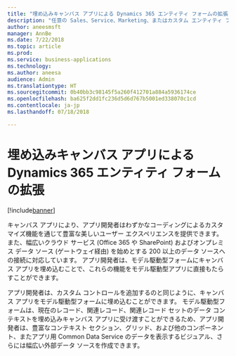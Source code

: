 ```yaml
---
title: "埋め込みキャンバス アプリによる Dynamics 365 エンティティ フォームの拡張"
description: "任意の Sales、Service、Marketing、またはカスタム エンティティ フォームにキャンバス アプリを埋め込んで、わずかなコーディングによる豊富なカスタマイズのほか、200 以上のデータ ソースをフル活用できます。"
author: aneesmsft
manager: AnnBe
ms.date: 7/22/2018
ms.topic: article
ms.prod: 
ms.service: business-applications
ms.technology: 
ms.author: aneesa
audience: Admin
ms.translationtype: HT
ms.sourcegitcommit: 0b40bb3c98145f5a260f412701a884a5936174ce
ms.openlocfilehash: ba625f2dd1fc236d5d6d767b5001ed338070c1cd
ms.contentlocale: ja-jp
ms.lasthandoff: 07/18/2018

---
```

# <a name="extend-dynamics-365-entity-forms-with-embedded-canvas-apps"></a>埋め込みキャンバス アプリによる Dynamics 365 エンティティ フォームの拡張


[!include[banner](../../includes/banner.md)]

キャンバス アプリにより、アプリ開発者はわずかなコーディングによるカスタマイズ機能を通じて豊富な美しいユーザー エクスペリエンスを提供できます。 また、幅広いクラウド サービス (Office 365 や SharePoint) およびオンプレミス データ ソース (ゲートウェイ経由) を始めとする 200 以上のデータ ソースへの接続に対応しています。 アプリ開発者は、モデル駆動型フォームにキャンバス アプリを埋め込むことで、これらの機能をモデル駆動型アプリに直接もたらすことができます。 
 
アプリ開発者は、カスタム コントロールを追加するのと同じように、キャンバス アプリをモデル駆動型フォームに埋め込むことができます。 モデル駆動型フォームは、現在のレコード、関連レコード、関連レコード セットのデータ コンテキストを埋め込みキャンバス アプリに受け渡すことができるため、アプリ開発者は、豊富なコンテキスト セクション、グリッド、および他のコンポーネント、またアプリ用 Common Data Service のデータを表示するビジュアル、さらには幅広い外部データ ソースを作成できます。

